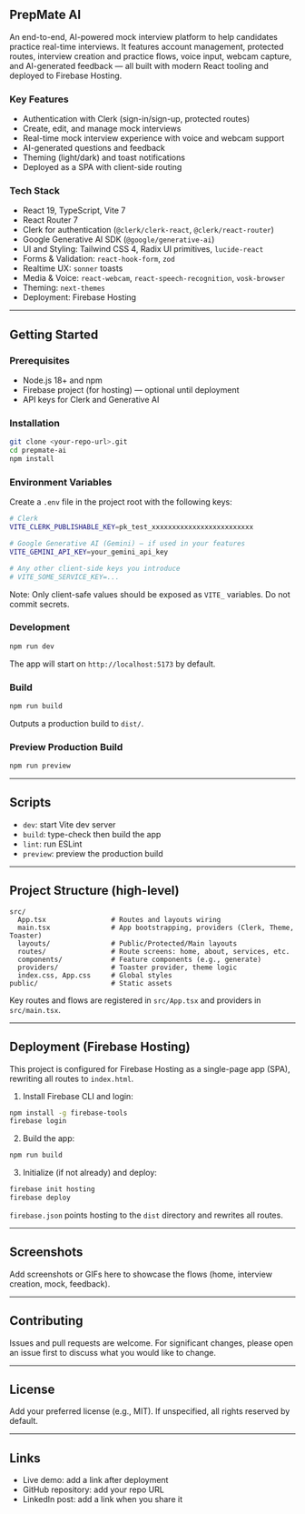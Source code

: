 ## PrepMate AI

An end-to-end, AI-powered mock interview platform to help candidates practice real-time interviews. It features account management, protected routes, interview creation and practice flows, voice input, webcam capture, and AI-generated feedback — all built with modern React tooling and deployed to Firebase Hosting.

### Key Features
- Authentication with Clerk (sign-in/sign-up, protected routes)
- Create, edit, and manage mock interviews
- Real-time mock interview experience with voice and webcam support
- AI-generated questions and feedback
- Theming (light/dark) and toast notifications
- Deployed as a SPA with client-side routing

### Tech Stack
- React 19, TypeScript, Vite 7
- React Router 7
- Clerk for authentication (`@clerk/clerk-react`, `@clerk/react-router`)
- Google Generative AI SDK (`@google/generative-ai`)
- UI and Styling: Tailwind CSS 4, Radix UI primitives, `lucide-react`
- Forms & Validation: `react-hook-form`, `zod`
- Realtime UX: `sonner` toasts
- Media & Voice: `react-webcam`, `react-speech-recognition`, `vosk-browser`
- Theming: `next-themes`
- Deployment: Firebase Hosting

---

## Getting Started

### Prerequisites
- Node.js 18+ and npm
- Firebase project (for hosting) — optional until deployment
- API keys for Clerk and Generative AI

### Installation
```bash
git clone <your-repo-url>.git
cd prepmate-ai
npm install
```

### Environment Variables
Create a `.env` file in the project root with the following keys:

```bash
# Clerk
VITE_CLERK_PUBLISHABLE_KEY=pk_test_xxxxxxxxxxxxxxxxxxxxxxxxx

# Google Generative AI (Gemini) — if used in your features
VITE_GEMINI_API_KEY=your_gemini_api_key

# Any other client-side keys you introduce
# VITE_SOME_SERVICE_KEY=...
```

Note: Only client-safe values should be exposed as `VITE_` variables. Do not commit secrets.

### Development
```bash
npm run dev
```
The app will start on `http://localhost:5173` by default.

### Build
```bash
npm run build
```
Outputs a production build to `dist/`.

### Preview Production Build
```bash
npm run preview
```

---

## Scripts
- `dev`: start Vite dev server
- `build`: type-check then build the app
- `lint`: run ESLint
- `preview`: preview the production build

---

## Project Structure (high-level)
```text
src/
  App.tsx                # Routes and layouts wiring
  main.tsx               # App bootstrapping, providers (Clerk, Theme, Toaster)
  layouts/               # Public/Protected/Main layouts
  routes/                # Route screens: home, about, services, etc.
  components/            # Feature components (e.g., generate)
  providers/             # Toaster provider, theme logic
  index.css, App.css     # Global styles
public/                  # Static assets
```

Key routes and flows are registered in `src/App.tsx` and providers in `src/main.tsx`.

---

## Deployment (Firebase Hosting)
This project is configured for Firebase Hosting as a single-page app (SPA), rewriting all routes to `index.html`.

1) Install Firebase CLI and login:
```bash
npm install -g firebase-tools
firebase login
```

2) Build the app:
```bash
npm run build
```

3) Initialize (if not already) and deploy:
```bash
firebase init hosting
firebase deploy
```

`firebase.json` points hosting to the `dist` directory and rewrites all routes.

---

## Screenshots
Add screenshots or GIFs here to showcase the flows (home, interview creation, mock, feedback).

---

## Contributing
Issues and pull requests are welcome. For significant changes, please open an issue first to discuss what you would like to change.

---

## License
Add your preferred license (e.g., MIT). If unspecified, all rights reserved by default.

---

## Links
- Live demo: add a link after deployment
- GitHub repository: add your repo URL
- LinkedIn post: add a link when you share it
